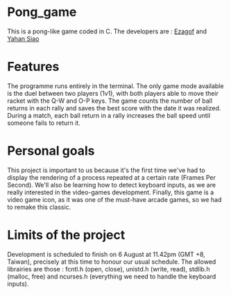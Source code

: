 # Pong_game
This is a pong-like game coded in C. The developers are : [Ezagof](https://github.com/Ezagof) and [Yahan Siao](https://github.com/hollyhsiaohaha)

# Features 
The programme runs entirely in the terminal. The only game mode available is the duel between two players (1v1), with both players able to move their racket with the Q-W and O-P keys. The game counts the number of ball returns in each rally and saves the best score with the date it was realized. During a match, each ball return in a rally increases the ball speed until someone fails to return it.

# Personal goals
This project is important to us because it's the first time we've had to display the rendering of a process repeated at a certain rate (Frames Per Second). We'll also be learning how to detect keyboard inputs, as we are really interested in the video-games development. Finally, this game is a video game icon, as it was one of the must-have arcade games, so we had to remake this classic.

# Limits of the project
Development is scheduled to finish on 6 August at 11.42pm (GMT +8, Taiwan), precisely at this time to honour our usual schedule.
The allowed librairies are those : fcntl.h (open, close), unistd.h (write, read), stdlib.h (malloc, free) and ncurses.h (everything we need to handle the keyboard inputs).
